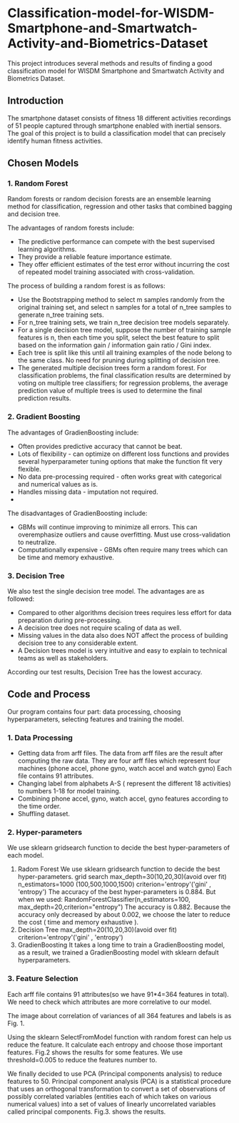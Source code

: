 # Classification-model-for-WISDM-Smartphone-and-Smartwatch-Activity-and-Biometrics-Dataset
This project introduces several methods and results of finding a good classification model for WISDM Smartphone and Smartwatch Activity and Biometrics Dataset.
## Introduction
The smartphone dataset consists of fitness 18 different activities recordings of 51 people captured through smartphone enabled with inertial sensors. The goal of this project is to build a classification model that can precisely identify human fitness activities.
## Chosen Models
### 1. Random Forest
Random forests or random decision forests are an ensemble learning method for classification, regression and other tasks that combined bagging and decision tree.

The advantages of random forests include:
- The predictive performance can compete with the best supervised learning algorithms. 
- They provide a reliable feature importance estimate.
- They offer efficient estimates of the test error without incurring the cost of repeated model training associated with cross-validation. 

The process of building a random forest is as follows:
- Use the Bootstrapping method to select m samples randomly from the original training set, and select n samples for a total of n_tree samples to generate n_tree training sets.
- For n_tree training sets, we train n_tree decision tree models separately.
- For a single decision tree model, suppose the number of training sample features is n, then each time you split, select the best feature to split based on the information gain / information gain ratio / Gini index.
- Each tree is split like this until all training examples of the node belong to the same class. No need for pruning during splitting of decision tree.
- The generated multiple decision trees form a random forest. For classification problems, the final classification results are determined by voting on multiple tree classifiers; for regression problems, the average prediction value of multiple trees is used to determine the final prediction results.
### 2. Gradient Boosting
The advantages of GradienBoosting include:
- Often provides predictive accuracy that cannot be beat.
- Lots of flexibility - can optimize on different loss functions and provides several hyperparameter tuning options that make the function fit very flexible.
- No data pre-processing required - often works great with categorical and numerical values as is.
- Handles missing data - imputation not required.
- 
The disadvantages of GradienBoosting include:
- GBMs will continue improving to minimize all errors. This can overemphasize outliers and cause overfitting. Must use cross-validation to neutralize.
- Computationally expensive - GBMs often require many trees which can be time and memory exhaustive.
### 3. Decision Tree
We also test the single decision tree model. The advantages are as followed:
- Compared to other algorithms decision trees requires less effort for data preparation during pre-processing.
- A decision tree does not require scaling of data as well.
- Missing values in the data also does NOT affect the process of building decision tree to any considerable extent.
- A Decision trees model is very intuitive and easy to explain to technical teams as well as stakeholders.

According our test results, Decision Tree has the lowest accuracy.

## Code and Process
Our program contains four part: data processing, choosing hyperparameters, selecting features and training the model.
### 1. Data Processing
- Getting data from arff files. The data from arff files are the result after computing the raw data. They are four arff files which represent four machines (phone accel, phone gyno, watch accel and watch gyno) Each file contains 91 attributes.
- Changing label from alphabets A-S ( represent the different 18 activities) to numbers 1-18 for model training.
- Combining phone accel, gyno, watch accel, gyno features according to the time order.
- Shuffling dataset. 
### 2. Hyper-parameters
We use sklearn gridsearch function to decide the best hyper-parameters of each model.
1) Radom Forest
We use sklearn gridsearch function to decide the best hyper-parameters.
grid search
max_depth=30(10,20,30)(avoid over fit) n_estimators=1000 (100,500,1000,1500) criterion='entropy'('gini' , 'entropy')
The accuracy of the best hyper-parameters is 0.884. But when we used: RandomForestClassifier(n_estimators=100, max_depth=20,criterion="entropy")
The accuracy is 0.882.
Because the accuracy only decreased by about 0.002, we choose the later to reduce the cost ( time and memory exhaustive ).
2) Decision Tree
max_depth=20(10,20,30)(avoid over fit) 
criterion='entropy'('gini' , 'entropy')
3) GradienBoosting
It takes a long time to train a GradienBoosting model, as a result, we trained a GradienBoosting model with sklearn default hyperparameters.

### 3. Feature Selection
Each arff file contains 91 attributes(so we have 91*4=364 features in total). We need to check which attributes are more correlative to our model.

The image about correlation of variances of all 364 features and labels is as Fig. 1.

Using the sklearn SelectFromModel function with random forest can help us reduce the feature. It calculate each entropy and choose those important features. Fig.2 shows the results for some features. We use threshold=0.005 to reduce the features number to.

We finally decided to use PCA (Principal components analysis) to reduce features to 50. Principal component analysis (PCA) is a statistical procedure that uses an orthogonal transformation to convert a set of observations of possibly correlated variables (entities each of which takes on various numerical values) into a set of values of linearly uncorrelated variables called principal components. Fig.3. shows the results.
